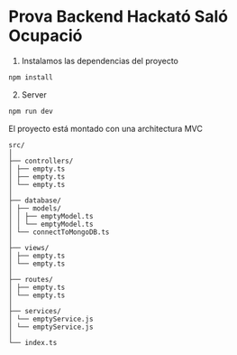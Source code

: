# Prova Backend Hackató Saló Ocupació

1. Instalamos las dependencias del proyecto

```sh
npm install
```

2. Server

```sh
npm run dev
```

El proyecto está montado con una architectura MVC

```
src/
│
├── controllers/
│ ├── empty.ts
│ ├── empty.ts
│ └── empty.ts
│
├── database/
│ ├── models/
│ │ ├── emptyModel.ts
│ │ └── emptyModel.ts
│ └── connectToMongoDB.ts
│
├── views/
│ ├── empty.ts
│ └── empty.ts
│
├── routes/
│ ├── empty.ts
│ └── empty.ts
│
├── services/
│ └── emptyService.js
│ └── emptyService.js
│
└── index.ts

```
